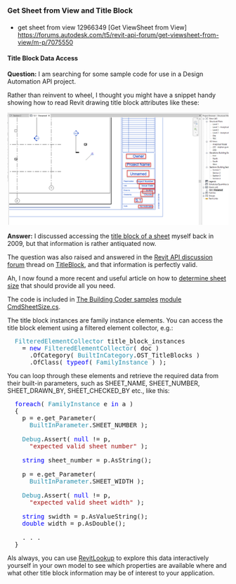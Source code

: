 <head>
<meta http-equiv="Content-Type" content="text/html; charset=utf-8">
<link rel="stylesheet" type="text/css" href="bc.css">
<script src="https://cdn.rawgit.com/google/code-prettify/master/loader/run_prettify.js" type="text/javascript"></script>
<script async src="https://platform.twitter.com/widgets.js" charset="utf-8"></script>
</head>

<!---

- get sheet from view 
  12966349 [Get ViewSheet from View]
  https://forums.autodesk.com/t5/revit-api-forum/get-viewsheet-from-view/m-p/7075550

twitter:

 the #RevitAPI #DynamoBim @AutodeskForge @AutodeskRevit #bim #ForgeDevCon 

&ndash; 
...

linkedin:


#bim #DynamoBim #ForgeDevCon #Revit #API #IFC #SDK #AI #VisualStudio #Autodesk #AEC #adsk

the [Revit API discussion forum](http://forums.autodesk.com/t5/revit-api-forum/bd-p/160) thread

<center>
<img src="img/" alt="" title="" width="100"/>
<p style="font-size: 80%; font-style:italic"></p>
</center>

-->

### Get Sheet from View and Title Block


#### <a name="2"></a>

- get sheet from view 
  12966349 [Get ViewSheet from View]
  https://forums.autodesk.com/t5/revit-api-forum/get-viewsheet-from-view/m-p/7075550



#### <a name="3"></a>Title Block Data Access

**Question:** I am searching for some sample code for use in a Design Automation API project.
 
Rather than reinvent to wheel, I thought you might have a snippet handy showing how to read Revit drawing title block attributes like these:

<center>
<img src="img/title_block_data_access.png" alt="Title block data access" title="Title block data access" width="600"/> <!-- 1390 -->
</center>

**Answer:** I discussed accessing
the [title block of a sheet](https://thebuildingcoder.typepad.com/blog/2009/11/title-block-of-sheet.html) myself
back in 2009, but that information is rather antiquated now.

The question was also raised and answered in 
the [Revit API discussion forum](http://forums.autodesk.com/t5/revit-api-forum/bd-p/160) thread
on [TitleBlock](https://forums.autodesk.com/t5/revit-api-forum/titleblock/td-p/3802588),
and that information is perfectly valid.

Ah, I now found a more recent and useful article on how
to [determine sheet size](https://thebuildingcoder.typepad.com/blog/2010/05/determine-sheet-size.html) that
should provide all you need.

The code is included in
[The Building Coder samples](https://github.com/jeremytammik/the_building_coder_samples)
[module CmdSheetSize.cs](https://github.com/jeremytammik/the_building_coder_samples/blob/master/BuildingCoder/BuildingCoder/CmdSheetSize.cs).

The title block instances are family instance elements.
You can access the title block element using a filtered element collector, e.g.:

<pre class="code">
&nbsp;&nbsp;<span style="color:#2b91af;">FilteredElementCollector</span>&nbsp;title_block_instances
&nbsp;&nbsp;&nbsp;&nbsp;=&nbsp;<span style="color:blue;">new</span>&nbsp;<span style="color:#2b91af;">FilteredElementCollector</span>(&nbsp;doc&nbsp;)
&nbsp;&nbsp;&nbsp;&nbsp;&nbsp;&nbsp;.OfCategory(&nbsp;<span style="color:#2b91af;">BuiltInCategory</span>.OST_TitleBlocks&nbsp;)
&nbsp;&nbsp;&nbsp;&nbsp;&nbsp;&nbsp;.OfClass(&nbsp;<span style="color:blue;">typeof</span>(&nbsp;<span style="color:#2b91af;">FamilyInstance</span>&nbsp;)&nbsp;);
</pre>

You can loop through these elements and retrieve the required data from their built-in parameters, such as SHEET_NAME, SHEET_NUMBER, SHEET_DRAWN_BY, SHEET_CHECKED_BY etc., like this:

<pre class="code">
  <span style="color:blue;">foreach</span>(&nbsp;<span style="color:#2b91af;">FamilyInstance</span>&nbsp;e&nbsp;<span style="color:blue;">in</span>&nbsp;a&nbsp;)
  {
  &nbsp;&nbsp;p&nbsp;=&nbsp;e.get_Parameter(
  &nbsp;&nbsp;&nbsp;&nbsp;<span style="color:#2b91af;">BuiltInParameter</span>.SHEET_NUMBER&nbsp;);
   
  &nbsp;&nbsp;<span style="color:#2b91af;">Debug</span>.Assert(&nbsp;<span style="color:blue;">null</span>&nbsp;!=&nbsp;p,
  &nbsp;&nbsp;&nbsp;&nbsp;<span style="color:#a31515;">&quot;expected&nbsp;valid&nbsp;sheet&nbsp;number&quot;</span>&nbsp;);
   
  &nbsp;&nbsp;<span style="color:blue;">string</span>&nbsp;sheet_number&nbsp;=&nbsp;p.AsString();
   
  &nbsp;&nbsp;p&nbsp;=&nbsp;e.get_Parameter(
  &nbsp;&nbsp;&nbsp;&nbsp;<span style="color:#2b91af;">BuiltInParameter</span>.SHEET_WIDTH&nbsp;);
   
  &nbsp;&nbsp;<span style="color:#2b91af;">Debug</span>.Assert(&nbsp;<span style="color:blue;">null</span>&nbsp;!=&nbsp;p,
  &nbsp;&nbsp;&nbsp;&nbsp;<span style="color:#a31515;">&quot;expected&nbsp;valid&nbsp;sheet&nbsp;width&quot;</span>&nbsp;);
   
  &nbsp;&nbsp;<span style="color:blue;">string</span>&nbsp;swidth&nbsp;=&nbsp;p.AsValueString();
  &nbsp;&nbsp;<span style="color:blue;">double</span>&nbsp;width&nbsp;=&nbsp;p.AsDouble();

    . . . 
  }
</pre>

Als always, you can use [RevitLookup](https://github.com/jeremytammik/RevitLookup) to explore this data interactively yourself in your own model to see which properties are available where and what other title block information may be of interest to your application.

